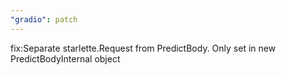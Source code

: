 ```yaml
---
"gradio": patch
---
```


fix:Separate starlette.Request from PredictBody. Only set in new PredictBodyInternal object
